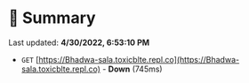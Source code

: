 # 📖 Summary
Last updated: **4/30/2022, 6:53:10 PM**

- `GET` [https://Bhadwa-sala.toxicblte.repl.co](https://Bhadwa-sala.toxicblte.repl.co) - **Down** (745ms)
